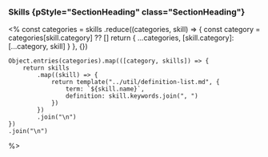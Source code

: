 ### Skills {pStyle="SectionHeading" class="SectionHeading"}

<%
    const categories = skills
        .reduce((categories, skill) => {
            const category = categories[skill.category] ?? []
            return {
                ...categories,
                [skill.category]: [...category, skill]
            }
        }, {})

    Object.entries(categories).map(([category, skills]) => {
        return skills
            .map((skill) => {
                return template("../util/definition-list.md", {
                    term: `${skill.name}`,
                    definition: skill.keywords.join(", ")
                })
            })
            .join("\n")
    })
    .join("\n")
%>

